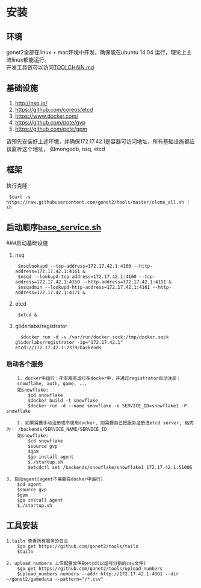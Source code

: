 # 安装
## 环境
gonet2全部在linux + mac环境中开发，确保能在ubuntu 14.04 运行，理论上主流linux都能运行。      
开发工具链可以访问[TOOLCHAIN.md](TOOLCHAIN.md)     

## 基础设施
1. http://nsq.io/        
2. https://github.com/coreos/etcd       
3. https://www.docker.com/    
4. https://github.com/pote/gvp
5. https://github.com/pote/gpm

请预先安装好上述环境，并确保172.17.42.1是容器可访问地址，所有基础设施都应该监听这个地址， 如mongodb, nsq, etcd

## 框架
执行克隆:       

     $curl -s https://raw.githubusercontent.com/gonet2/tools/master/clone_all.sh | sh      


## 启动顺序[base_service.sh](base_service.sh)     
###启动基础设施
1. nsq        

        $nsqlookupd --tcp-address=172.17.42.1:4160 --http-address=172.17.42.1:4161 &       
        $nsqd --lookupd-tcp-address=172.17.42.1:4160 --tcp-address=172.17.42.1:4150 --http-address=172.17.42.1:4151 &
        $nsqadmin --lookupd-http-address=172.17.42.1:4161 --http-address=172.17.42.1:4171 &

2. etcd

        $etcd &

3. gliderlabs/registrator
 
         $docker run -d -v /var/run/docker.sock:/tmp/docker.sock gliderlabs/registrator -ip="172.17.42.1" etcd://172.17.42.1:2379/backends
		
### 启动各个服务
		1. docker中运行：所有服务运行在docker中，并通过registrator自动注册；
		snowflake, auth, game, ...
		如snowflake:
			$cd snowflake
			$docker build -t snowflake
			$docker run -d --name snowflake -e SERVICE_ID=snowflake1 -P snowflake

		2. 如果需要手动注册或不使用docker, 则需要自己把服务注册进etcd server, 格式为： /backends/SERVICE_NAME/SERVICE_ID 
		如snowflake:
			$cd snowflake
			$source gvp
			$gpm
			$go install agent
			$./startup.sh
			$etcdctl set /backends/snowflake/snowflake1 172.17.42.1:51006

	3. 启动agent[agent不需要在docker中运行]
	    $cd agent
	    $source gvp
	    $gpm
	    $go install agent
	    $./startup.sh

## 工具安装
	1.tailn 查看所有服务的日志
		$go get https://github.com/gonet2/tools/tailn
		$tailn
	
	2. upload_numbers 上传配置文件到etcd(以逗号分割的csv文件)
		$go get https://github.com/gonet2/tools/upload_numbers
		$upload_numbers numbers --addr http://172.17.42.1:4001 --dir ~/gonet2/gamedata --pattern="/*.csv"
	
